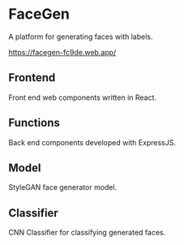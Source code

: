 # FaceGen

A platform for generating faces with labels.

https://facegen-fc9de.web.app/

## Frontend

Front end web components written in React.

## Functions

Back end components developed with ExpressJS.

## Model

StyleGAN face generator model.

## Classifier

CNN Classifier for classifying generated faces.
